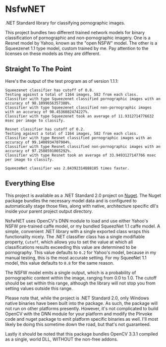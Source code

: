 # NsfwNET
.NET Standard library for classifying pornographic images.

This project bundles two different trained network models for binary classification of pornographic and non-pornographic imagery. One is a Resnet model by Yahoo, known as the "open NSFW" model. The other is a Squeezenet 1.1 type model, custom trained by me. Pay attention to the licenses on these models as they are different.

## Straight To The Point
Here's the output of the test program as of version 1.1.1:

```
Squeezenet classifier has cutoff of 0.8.
Testing against a total of 1164 images, 582 from each class.
Classifier with type Squeezenet classified pornographic images with an accuracy of 98.1099656357388%.
Classifier with type Squeezenet classified non-pornographic images with an accuracy of 98.4536082474227%.
Classifier with type Squeezenet took an average of 11.9312714776632 msec per image to classify.

Resnet classifier has cutoff of 0.2.
Testing against a total of 1164 images, 582 from each class.
Classifier with type Resnet classified pornographic images with an accuracy of 99.1408934707904%.
Classifier with type Resnet classified non-pornographic images with an accuracy of 97.2508591065292%.
Classifier with type Resnet took an average of 33.9493127147766 msec per image to classify.

SqueezeNet classifier was 2.84392314888105 times faster.
```


## Everything Else

This project is available as a .NET Standard 2.0 project on [Nuget](https://www.nuget.org/packages/NsfwNET). The Nuget package bundles the necessary model data and is configured to automatically stage those files, along with native, architecture specific dll's inside your parent project output directory.

NsfwNET uses OpenCV's DNN module to load and use either Yahoo's NSFW pre-trained caffe model, or my bundled SqueezNet 1.1 caffe model. A simple, convenient .NET library with a single exported class wraps this functionality nicely. The .NET classifier class has a single modifiable property, `Cutoff`, which allows you to set the value at which all classifications results exceeding this value are determined to be pornography. This value defaults to `0.2` for Yahoo's model, because in my manual testing, this is the most accurate setting. For my SqueeNet 1.1 model, this value defaults to `0.8` for the same reason.

The NSFW model emits a single output, which is a probability of pornographic content within the image, ranging from 0.0 to 1.0. The cutoff should be set within this range, although the library will not stop you from setting values outside this range.

Please note that, while the project is .NET Standard 2.0, only Windows native binaries have been built into the package. As such, the package will not run on other platforms presently. However, it's not complicated to build OpenCV with the DNN module for your platform and modify the PInvoke code and nuget package to emit platform specific binaries as well. I'll most likely be doing this sometime down the road, but that's not guaranteed.

Lastly it should be noted that this package bundles OpenCV 3.3.1 compiled as a single, world DLL, WITHOUT the non-free addons.
